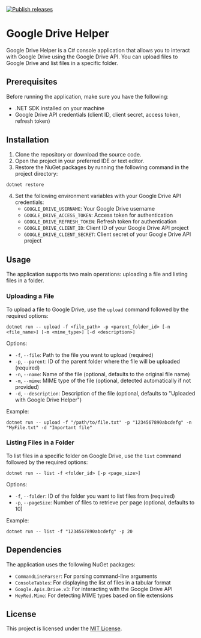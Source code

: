 [![Publish releases](https://github.com/eRepublik-Labs/Google-Drive-Helper/actions/workflows/dotnet.yml/badge.svg)](https://github.com/eRepublik-Labs/Google-Drive-Helper/actions/workflows/dotnet.yml)
# Google Drive Helper

Google Drive Helper is a C# console application that allows you to interact with Google Drive using the Google Drive
API. You can upload files to Google Drive and list files in a specific folder.

## Prerequisites

Before running the application, make sure you have the following:

- .NET SDK installed on your machine
- Google Drive API credentials (client ID, client secret, access token, refresh token)

## Installation

1. Clone the repository or download the source code.
2. Open the project in your preferred IDE or text editor.
3. Restore the NuGet packages by running the following command in the project directory:

```bash
dotnet restore
```

4. Set the following environment variables with your Google Drive API credentials:
    - `GOOGLE_DRIVE_USERNAME`: Your Google Drive username
    - `GOOGLE_DRIVE_ACCESS_TOKEN`: Access token for authentication
    - `GOOGLE_DRIVE_REFRESH_TOKEN`: Refresh token for authentication
    - `GOOGLE_DRIVE_CLIENT_ID`: Client ID of your Google Drive API project
    - `GOOGLE_DRIVE_CLIENT_SECRET`: Client secret of your Google Drive API project

## Usage

The application supports two main operations: uploading a file and listing files in a folder.

### Uploading a File

To upload a file to Google Drive, use the `upload` command followed by the required options:

```
dotnet run -- upload -f <file_path> -p <parent_folder_id> [-n <file_name>] [-m <mime_type>] [-d <description>]
```

Options:

- `-f`, `--file`: Path to the file you want to upload (required)
- `-p`, `--parent`: ID of the parent folder where the file will be uploaded (required)
- `-n`, `--name`: Name of the file (optional, defaults to the original file name)
- `-m`, `--mime`: MIME type of the file (optional, detected automatically if not provided)
- `-d`, `--description`: Description of the file (optional, defaults to "Uploaded with Google Drive Helper")

Example:

```
dotnet run -- upload -f "/path/to/file.txt" -p "1234567890abcdefg" -n "MyFile.txt" -d "Important file"
```

### Listing Files in a Folder

To list files in a specific folder on Google Drive, use the `list` command followed by the required options:

```
dotnet run -- list -f <folder_id> [-p <page_size>]
```

Options:

- `-f`, `--folder`: ID of the folder you want to list files from (required)
- `-p`, `--pageSize`: Number of files to retrieve per page (optional, defaults to 10)

Example:

```
dotnet run -- list -f "1234567890abcdefg" -p 20
```

## Dependencies

The application uses the following NuGet packages:

- `CommandLineParser`: For parsing command-line arguments
- `ConsoleTables`: For displaying the list of files in a tabular format
- `Google.Apis.Drive.v3`: For interacting with the Google Drive API
- `HeyRed.Mime`: For detecting MIME types based on file extensions

## License

This project is licensed under the [MIT License](LICENSE).
